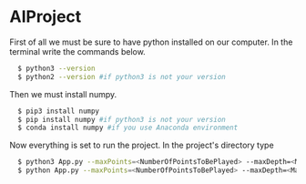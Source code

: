 # AIProject

First of all we must be sure to have python installed on our computer.
In the terminal write the commands below.
```bash
  $ python3 --version
  $ python2 --version #if python3 is not your version
```
Then we must install numpy.
```bash
  $ pip3 install numpy
  $ pip install numpy #if python3 is not your version
  $ conda install numpy #if you use Anaconda environment
```

Now everything is set to run the project. In the project's directory type
```bash
  $ python3 App.py --maxPoints=<NumberOfPointsToBePlayed> --maxDepth=<MaxDepthOfTheTree> #MaxDepthOfTheTree is by default 8
  $ python App.py --maxPoints=<NumberOfPointsToBePlayed> --maxDepth=<MaxDepthOfTheTree> #if python2 is your version
```
